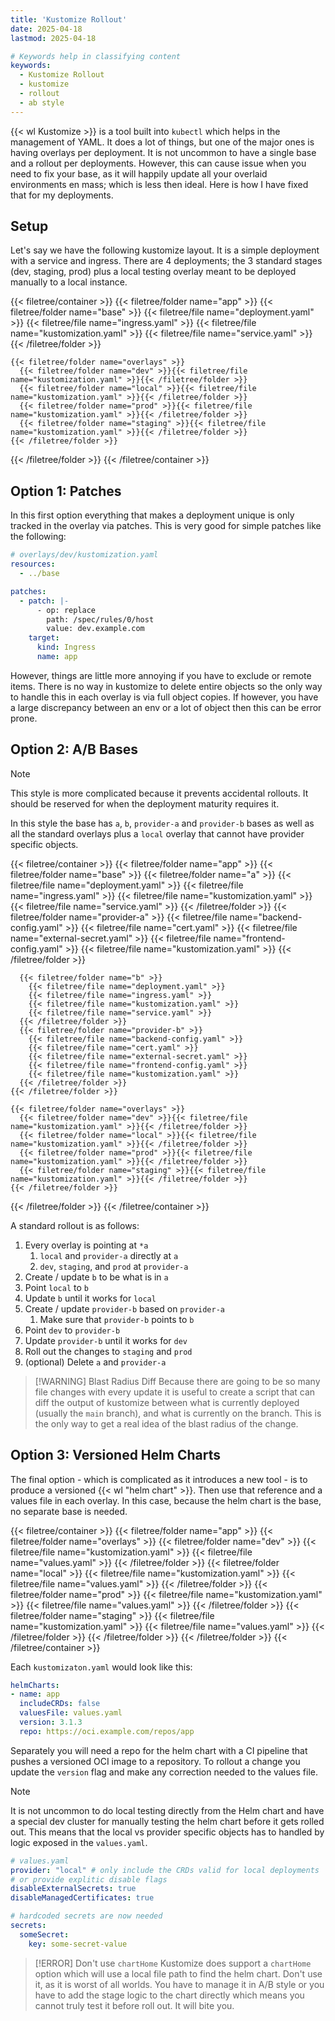 ```yaml
---
title: 'Kustomize Rollout'
date: 2025-04-18
lastmod: 2025-04-18

# Keywords help in classifying content
keywords:
  - Kustomize Rollout
  - kustomize
  - rollout
  - ab style
---
```


{{< wl Kustomize >}} is a tool built into `kubectl` which helps in the management of YAML.  It does a lot of things, but one of the major ones is having overlays per deployment.  It is not uncommon to have a single base and a rollout per deployments.  However, this can cause issue when you need to fix your base, as it will happily update all your overlaid environments en mass; which is less then ideal.  Here is how I have fixed that for my deployments.

<!--more-->

## Setup

Let's say we have the following kustomize layout.  It is a simple deployment with a service and ingress.  There are 4 deployments; the 3 standard stages (dev, staging, prod) plus a local testing overlay meant to be deployed manually to a local instance.

{{< filetree/container >}}
  {{< filetree/folder name="app" >}}
    {{< filetree/folder name="base" >}}
      {{< filetree/file name="deployment.yaml" >}}
      {{< filetree/file name="ingress.yaml" >}}
      {{< filetree/file name="kustomization.yaml" >}}
      {{< filetree/file name="service.yaml" >}}
    {{< /filetree/folder >}}

    {{< filetree/folder name="overlays" >}}
      {{< filetree/folder name="dev" >}}{{< filetree/file name="kustomization.yaml" >}}{{< /filetree/folder >}}
      {{< filetree/folder name="local" >}}{{< filetree/file name="kustomization.yaml" >}}{{< /filetree/folder >}}
      {{< filetree/folder name="prod" >}}{{< filetree/file name="kustomization.yaml" >}}{{< /filetree/folder >}}
      {{< filetree/folder name="staging" >}}{{< filetree/file name="kustomization.yaml" >}}{{< /filetree/folder >}}
    {{< /filetree/folder >}}
  {{< /filetree/folder >}}
{{< /filetree/container >}}

## Option 1: Patches

In this first option everything that makes a deployment unique is only tracked in the overlay via patches.  This is very good for simple patches like the following:

```yaml
# overlays/dev/kustomization.yaml
resources:
  - ../base

patches:
  - patch: |-
      - op: replace
        path: /spec/rules/0/host
        value: dev.example.com
    target:
      kind: Ingress
      name: app
```

However, things are little more annoying if you have to exclude or remote items.  There is no way in kustomize to delete entire objects so the only way to handle this in each overlay is via full object copies.  If however, you have a large discrepancy between an env or a lot of object then this can be error prone.

## Option 2: A/B Bases

> [!NOTE]
> This style is more complicated because it prevents accidental rollouts.  It should be reserved for when the deployment maturity requires it.

In this style the base has `a`, `b`, `provider-a` and `provider-b` bases as well as all the standard overlays plus a `local` overlay that cannot have provider specific objects.

{{< filetree/container >}}
  {{< filetree/folder name="app" >}}
    {{< filetree/folder name="base" >}}
      {{< filetree/folder name="a" >}}
        {{< filetree/file name="deployment.yaml" >}}
        {{< filetree/file name="ingress.yaml" >}}
        {{< filetree/file name="kustomization.yaml" >}}
        {{< filetree/file name="service.yaml" >}}
      {{< /filetree/folder >}}
      {{< filetree/folder name="provider-a" >}}
        {{< filetree/file name="backend-config.yaml" >}}
        {{< filetree/file name="cert.yaml" >}}
        {{< filetree/file name="external-secret.yaml" >}}
        {{< filetree/file name="frontend-config.yaml" >}}
        {{< filetree/file name="kustomization.yaml" >}}
      {{< /filetree/folder >}}

      {{< filetree/folder name="b" >}}
        {{< filetree/file name="deployment.yaml" >}}
        {{< filetree/file name="ingress.yaml" >}}
        {{< filetree/file name="kustomization.yaml" >}}
        {{< filetree/file name="service.yaml" >}}
      {{< /filetree/folder >}}
      {{< filetree/folder name="provider-b" >}}
        {{< filetree/file name="backend-config.yaml" >}}
        {{< filetree/file name="cert.yaml" >}}
        {{< filetree/file name="external-secret.yaml" >}}
        {{< filetree/file name="frontend-config.yaml" >}}
        {{< filetree/file name="kustomization.yaml" >}}
      {{< /filetree/folder >}}
    {{< /filetree/folder >}}

    {{< filetree/folder name="overlays" >}}
      {{< filetree/folder name="dev" >}}{{< filetree/file name="kustomization.yaml" >}}{{< /filetree/folder >}}
      {{< filetree/folder name="local" >}}{{< filetree/file name="kustomization.yaml" >}}{{< /filetree/folder >}}
      {{< filetree/folder name="prod" >}}{{< filetree/file name="kustomization.yaml" >}}{{< /filetree/folder >}}
      {{< filetree/folder name="staging" >}}{{< filetree/file name="kustomization.yaml" >}}{{< /filetree/folder >}}
    {{< /filetree/folder >}}
  {{< /filetree/folder >}}
{{< /filetree/container >}}

A standard rollout is as follows:

1. Every overlay is pointing at `*a`
    1. `local` and `provider-a` directly at `a`
    1. `dev`, `staging`, and `prod` at `provider-a`
1. Create / update `b` to be what is in `a`
1. Point `local` to `b`
1. Update `b` until it works for `local`
1. Create / update `provider-b` based on `provider-a`
    1. Make sure that `provider-b` points to `b`
1. Point `dev` to `provider-b`
1. Update `provider-b` until it works for `dev`
1. Roll out the changes to `staging` and `prod`
1. (optional) Delete `a` and `provider-a`

> [!WARNING] Blast Radius Diff
> Because there are going to be so many file changes with every update it is useful to create a script that can diff the output of kustomize between what is currently deployed (usually the `main` branch), and what is currently on the branch.  This is the only way to get a real idea of the blast radius of the change.

## Option 3: Versioned Helm Charts

The final option - which is complicated as it introduces a new tool - is to produce a versioned {{< wl "helm chart" >}}.  Then use that reference and a values file in each overlay.  In this case, because the helm chart is the base, no separate base is needed.

{{< filetree/container >}}
  {{< filetree/folder name="app" >}}
    {{< filetree/folder name="overlays" >}}
      {{< filetree/folder name="dev" >}}
        {{< filetree/file name="kustomization.yaml" >}}
        {{< filetree/file name="values.yaml" >}}
      {{< /filetree/folder >}}
      {{< filetree/folder name="local" >}}
        {{< filetree/file name="kustomization.yaml" >}}
        {{< filetree/file name="values.yaml" >}}
      {{< /filetree/folder >}}
      {{< filetree/folder name="prod" >}}
        {{< filetree/file name="kustomization.yaml" >}}
        {{< filetree/file name="values.yaml" >}}
      {{< /filetree/folder >}}
      {{< filetree/folder name="staging" >}}
        {{< filetree/file name="kustomization.yaml" >}}
        {{< filetree/file name="values.yaml" >}}
      {{< /filetree/folder >}}
    {{< /filetree/folder >}}
  {{< /filetree/folder >}}
{{< /filetree/container >}}

Each `kustomizaton.yaml` would look like this:

```yaml
helmCharts:
- name: app
  includeCRDs: false
  valuesFile: values.yaml
  version: 3.1.3
  repo: https://oci.example.com/repos/app
```

Separately you will need a repo for the helm chart with a CI pipeline that pushes a versioned OCI image to a repository.  To rollout a change you update the `version` flag and make any correction needed to the values file.

> [!NOTE]
> It is not uncommon to do local testing directly from the Helm chart and have a special dev cluster for manually testing the helm chart before it gets rolled out.  This means that the local vs provider specific objects has to handled by logic exposed in the `values.yaml`.
>
> ```yaml
> # values.yaml
> provider: "local" # only include the CRDs valid for local deployments
> # or provide explitic disable flags
> disableExternalSecrets: true
> disableManagedCertificates: true
>
> # hardcoded secrets are now needed
> secrets:
>   someSecret:
>     key: some-secret-value
> ```

> [!ERROR] Don't use `chartHome`
> Kustomize does support a `chartHome` option which will use a local file path to find the helm chart.  Don't use it, as it is worst of all worlds.  You have to manage it in A/B style or you have to add the stage logic to the chart directly which means you cannot truly test it before roll out.  It will bite you.
